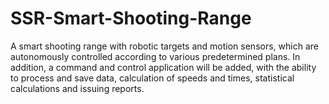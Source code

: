 # SSR-Smart-Shooting-Range
A smart shooting range with robotic targets and motion sensors, which are autonomously controlled according to various predetermined plans.  In addition, a command and control application will be added, with the ability to process and save data, calculation of speeds and times, statistical calculations and issuing reports.

